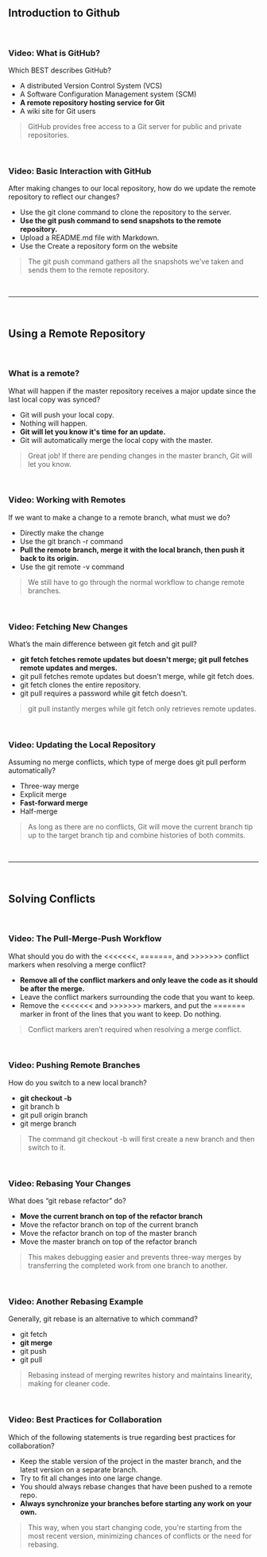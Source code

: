 ## Introduction to Github

<br>

### Video: What is GitHub?

Which BEST describes GitHub?

* A distributed Version Control System (VCS)
* A Software Configuration Management system (SCM)
* **A remote repository hosting service for Git**
* A wiki site for Git users

> GitHub provides free access to a Git server for public and private repositories.

<br>

### Video: Basic Interaction with GitHub

After making changes to our local repository, how do we update the remote repository to reflect our changes?

* Use the git clone command to clone the repository to the server.
* **Use the git push command to send snapshots to the remote repository.**
* Upload a README.md file with Markdown.
* Use the Create a repository form on the website

> The git push command gathers all the snapshots we've taken and sends them to the remote repository.

<br><hr><br>

## Using a Remote Repository

<br>

### What is a remote?

What will happen if the master repository receives a major update since the last local copy was synced?

* Git will push your local copy.
* Nothing will happen.
* **Git will let you know it's time for an update.**
* Git will automatically merge the local copy with the master.

> Great job! If there are pending changes in the master branch, Git will let you know.

<br>

### Video: Working with Remotes

If we want to make a change to a remote branch, what must we do?

* Directly make the change
* Use the git branch -r command
* **Pull the remote branch, merge it with the local branch, then push it back to its origin.**
* Use the git remote -v command

> We still have to go through the normal workflow to change remote branches.

<br>

### Video: Fetching New Changes

What’s the main difference between git fetch and git pull?

* **git fetch fetches remote updates but doesn't merge; git pull fetches remote updates and merges.**
* git pull fetches remote updates but doesn't merge, while git fetch does.
* git fetch clones the entire repository.
* git pull requires a password while git fetch doesn't.

> git pull instantly merges while git fetch only retrieves remote updates.

<br>

### Video: Updating the Local Repository

Assuming no merge conflicts, which type of merge does git pull perform automatically?

* Three-way merge
* Explicit merge
* **Fast-forward merge**
* Half-merge

> As long as there are no conflicts, Git will move the current branch tip up to the target branch tip and combine histories of both commits.

<br><hr><br>

## Solving Conflicts

<br>

### Video: The Pull-Merge-Push Workflow

What should you do with the <<<<<<<, =======, and >>>>>>> conflict markers when resolving a merge conflict?

* **Remove all of the conflict markers and only leave the code as it should be after the merge.**
* Leave the conflict markers surrounding the code that you want to keep.
* Remove the <<<<<<< and >>>>>>> markers, and put the ======= marker in front of the lines that you want to keep.
Do nothing.

> Conflict markers aren’t required when resolving a merge conflict.

<br>

### Video: Pushing Remote Branches

How do you switch to a new local branch?

* **git checkout -b <branch name>**
* git branch b
* git pull origin branch
* git merge branch

> The command git checkout -b <branch name> will first create a new branch and then switch to it.

<br>

### Video: Rebasing Your Changes

What does “git rebase refactor” do?

* **Move the current branch on top of the refactor branch**
* Move the refactor branch on top of the current branch
* Move the refactor branch on top of the master branch
* Move the master branch on top of the refactor branch

> This makes debugging easier and prevents three-way merges by transferring the completed work from one branch to another.

<br>

### Video: Another Rebasing Example

Generally, git rebase is an alternative to which command?

* git fetch
* **git merge**
* git push
* git pull

> Rebasing instead of merging rewrites history and maintains linearity, making for cleaner code.

<br>

### Video: Best Practices for Collaboration

Which of the following statements is true regarding best practices for collaboration?

* Keep the stable version of the project in the master branch, and the latest version on a separate branch.
* Try to fit all changes into one large change.
* You should always rebase changes that have been pushed to a remote repo.
* **Always synchronize your branches before starting any work on your own.**

> This way, when you start changing code, you're starting from the most recent version, minimizing chances of conflicts or the need for rebasing.

